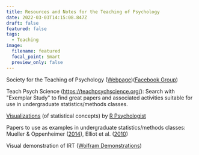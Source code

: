 ```yaml
---
title: Resources and Notes for the Teaching of Psychology
date: 2022-03-03T14:15:08.847Z
draft: false
featured: false
tags:
  - Teaching
image:
  filename: featured
  focal_point: Smart
  preview_only: false
---
```

Society for the Teaching of Psychology ([Webpage](http://teachpsych.org/))([Facebook Group](https://www.facebook.com/groups/teachpsych/))

Teach Psych Science (<https://teachpsychscience.org/>): Search with "Exemplar Study" to find great papers and associated activities suitable for use in undergraduate statistics/methods classes.

[Visualizations](https://rpsychologist.com/viz) (of statistical concepts) by [R Psychologist](https://rpsychologist.com/)

Papers to use as examples in undergraduate statistics/methods classes: Mueller & Oppenheimer ([2014](https://doi.org/10.1177/0956797618781773)), Elliot et al. ([2010](https://doi.org/10.1037/a0019689))

Visual demonstration of IRT ([Wolfram Demonstrations](https://demonstrations.wolfram.com/ItemCharacteristicCurves/))